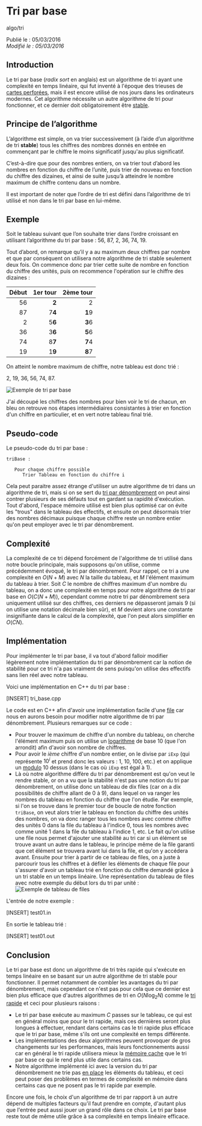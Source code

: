 Tri par base
============
algo/tri

Publié le : 05/03/2016  
*Modifié le : 05/03/2016*

## Introduction

Le tri par base (*radix sort* en anglais) est un algorithme de tri ayant une complexité en temps linéaire, qui fut inventé à l'époque des trieuses de [cartes perforées](https://en.wikipedia.org/wiki/Punched_card), mais il est encore utilisé de nos jours dans les ordinateurs modernes. Cet algorithme nécessite un autre algorithme de tri pour fonctionner, et ce dernier doit obligatoirement être [stable](https://en.wikipedia.org/wiki/Punched_card).

## Principe de l’algorithme

L’algorithme est simple, on va trier successivement (à l’aide d’un algorithme de tri **stable**) tous les chiffres des nombres donnés en entrée en commençant par le chiffre le moins significatif jusqu'au plus significatif.

C’est-à-dire que pour des nombres entiers, on va trier tout d’abord les nombres en fonction du chiffre de l’unité, puis trier de nouveau en fonction du chiffre des dizaines, et ainsi de suite jusqu’à atteindre le nombre maximum de chiffre contenu dans un nombre.

Il est important de noter que l’ordre de tri est défini dans l’algorithme de tri utilisé et non dans le tri par base en lui-même.

## Exemple

Soit le tableau suivant que l’on souhaite trier dans l’ordre croissant en utilisant l’algorithme du tri par base : 56, 87, 2, 36, 74, 19.

Tout d’abord, on remarque qu’il y a au maximum deux chiffres par nombre et que par conséquent on utilisera notre algorithme de tri stable seulement deux fois. On commence donc par trier cette suite de nombre en fonction du chiffre des unités, puis on recommence l'opération sur le chiffre des dizaines :

| Début   | 1er tour   | 2ème tour   |
| ------: | ---------: | ----------: |
| 56      | **2**      | 2           |
| 87      | 7**4**     | **1**9      |
| 2       | 5**6**     | **3**6      |
| 36      | 3**6**     | **5**6      |
| 74      | 8**7**     | **7**4      |
| 19      | 1**9**     | **8**7      |

On atteint le nombre maximum de chiffre, notre tableau est donc trié :

2, 19, 36, 56, 74, 87.

![Exemple de tri par base](//static.napnac.ga/img/algo/tri/tri_base/exemple_tri.png)

J'ai découpé les chiffres des nombres pour bien voir le tri de chacun, en bleu on retrouve nos étapes intermédiaires consistantes à trier en fonction d'un chiffre en particulier, et en vert notre tableau final trié.

## Pseudo-code

Le pseudo-code du tri par base :

```nohighlight
triBase :

   Pour chaque chiffre possible
      Trier Tableau en fonction du chiffre i
```

Cela peut paraitre assez étrange d'utiliser un autre algorithme de tri dans un algorithme de tri, mais si on se sert du [tri par dénombrement](/algo/tri/tri_denombrement.html) on peut ainsi contrer plusieurs de ses défauts tout en gardant sa rapidité d'exécution. Tout d'abord, l'espace mémoire utilisé est bien plus optimisé car on évite les "trous" dans le tableau des effectifs, et ensuite on peut désormais trier des nombres décimaux puisque chaque chiffre reste un nombre entier qu'on peut employer avec le tri par dénombrement.

## Complexité

La complexité de ce tri dépend forcément de l'algorithme de tri utilisé dans notre boucle principale, mais supposons qu'on utilise, comme précédemment évoqué, le tri par dénombrement. Pour rappel, ce tri a une complexité en $O(N + M)$ avec $N$ la taille du tableau, et $M$ l'élément maximum du tableau à trier. Soit $C$ le nombre de chiffres maximum d'un nombre du tableau, on a donc une complexité en temps pour notre algorithme de tri par base en $O(C(N + M))$, cependant comme notre tri par dénombrement sera uniquement utilisé sur des chiffres, ces derniers ne dépasseront jamais 9 (si on utilise une notation décimale bien sûr), et $M$ devient alors une constante insignifiante dans le calcul de la complexité, que l'on peut alors simplifier en $O(CN)$.


## Implémentation

Pour implémenter le tri par base, il va tout d'abord falloir modifier légèrement notre implémentation du tri par dénombrement car la notion de stabilité pour ce tri n'a pas vraiment de sens puisqu'on utilise des effectifs sans lien réel avec notre tableau.

Voici une implémentation en C++ du tri par base :

[INSERT]
tri_base.cpp

Le code est en C++ afin d'avoir une implémentation facile d'une [file](/algo/structure/file.html) car nous en aurons besoin pour modifier notre algorithme de tri par dénombrement. Plusieurs remarques sur ce code :

- Pour trouver le maximum de chiffre d'un nombre du tableau, on cherche l'élément maximum puis on utilise un [logarithme](https://en.wikipedia.org/wiki/Logarithm) de base 10 (que l'on arrondit) afin d'avoir son nombre de chiffres.
- Pour avoir le *ième* chiffre d'un nombre entier, on le divise par `iExp` (qui représente $10^i$ et prend donc les valeurs : 1, 10, 100, etc.) et on applique un [modulo](https://en.wikipedia.org/wiki/Modulo_operation) 10 dessus (dans le cas où `iExp` est égal à 1).
- Là où notre algorithme diffère du tri par dénombrement est qu'on veut le rendre stable, or on a vu que la stabilité n'est pas une notion du tri par dénombrement, on utilise donc un tableau de dix files (car on a dix possibilités de chiffre allant de 0 à 9), dans lequel on va ranger les nombres du tableau en fonction du chiffre que l'on étudie. Par exemple, si l'on se trouve dans le premier tour de boucle de notre fonction `triBase`, on veut alors trier le tableau en fonction du chiffre des unités des nombres, on va donc ranger tous les nombres avec comme chiffre des unités 0 dans la file du tableau à l'indice 0, tous les nombres avec comme unité 1 dans la file du tableau à l'indice 1, etc. Le fait qu'on utilise une file nous permet d'ajouter une stabilité au tri car si un élément se trouve avant un autre dans le tableau, le principe même de la file garanti que cet élément se trouvera avant lui dans la file, et qu'on y accédera avant. Ensuite pour trier à partir de ce tableau de files, on a juste à parcourir tous les chiffres et à défiler les éléments de chaque file pour s'assurer d'avoir un tableau trié en fonction du chiffre demandé grâce à un tri stable en un temps linéaire. Une représentation du tableau de files avec notre exemple du début lors du tri par unité :
   ![Exemple de tableau de files](//static.napnac.ga/img/algo/tri/tri_base/exemple_tableau_files.png)

L'entrée de notre exemple :

[INSERT]
test01.in

En sortie le tableau trié :

[INSERT]
test01.out

## Conclusion

Le tri par base est donc un algorithme de tri très rapide qui s'exécute en temps linéaire en se basant sur un autre algorithme de tri stable pour fonctionner. Il permet notamment de combler les avantages du tri par dénombrement, mais cependant ce n'est pas pour cela que ce dernier est bien plus efficace que d'autres algorithmes de tri en $O(N \log _2 N)$ comme le [tri rapide](/algo/tri/tri_rapide.html) et ceci pour plusieurs raisons :

- Le tri par base exécute au maximum $C$ passes sur le tableau, ce qui est en général moins que pour le tri rapide, mais ces dernières seront plus longues à effectuer, rendant dans certains cas le tri rapide plus efficace que le tri par base, même s'ils ont une complexité en temps différente.
- Les implémentations des deux algorithmes peuvent provoquer de gros changements sur les performances, mais leurs fonctionnements aussi car en général le tri rapide utilisera mieux la [mémoire cache](https://en.wikipedia.org/wiki/Cache_%28computing%29) que le tri par base ce qui le rend plus utile dans certains cas.
- Notre algorithme implémenté ici avec la version du tri par dénombrement ne trie pas [en place](https://en.wikipedia.org/wiki/In-place_algorithm) les éléments du tableau, et ceci peut poser des problèmes en termes de complexité en mémoire dans certains cas que ne posent pas le tri rapide par exemple.

Encore une fois, le choix d'un algorithme de tri par rapport à un autre dépend de multiples facteurs qu'il faut prendre en compte, d'autant plus que l'entrée peut aussi jouer un grand rôle dans ce choix. Le tri par base reste tout de même utile grâce à sa complexité en temps linéaire efficace.
